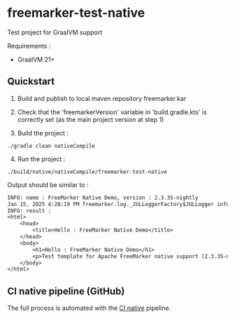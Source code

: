 # freemarker-test-native

Test project for GraalVM support

Requirements : 

- GraalVM 21+

## Quickstart

1. Build and publish to local maven repository freemarker.kar

2. Check that the 'freemarkerVersion' variable in 'build.gradle.kts' is correctly set (as the main project version at step 1)

3. Build the project : 

```shell
./gradle clean nativeCompile
```

4. Run the project :

```shell
./build/native/nativeCompile/freemarker-test-native
```

Output should be similar to : 

```txt
INFO: name : FreeMarker Native Demo, version : 2.3.35-nightly
Jan 15, 2025 4:28:19 PM freemarker.log._JULLoggerFactory$JULLogger info
INFO: result :
<html>
    <head>
        <title>Hello : FreeMarker Native Demo</title>
    </head>
    <body>
        <h1>Hello : FreeMarker Native Demo</h1>
        <p>Test template for Apache FreeMarker native support (2.3.35-nightly)</p>
    </body>
</html>
```

## CI native pipeline (GitHub)

The full process is automated with the [CI native](../.github/workflows/ci-native.yml) pipeline.